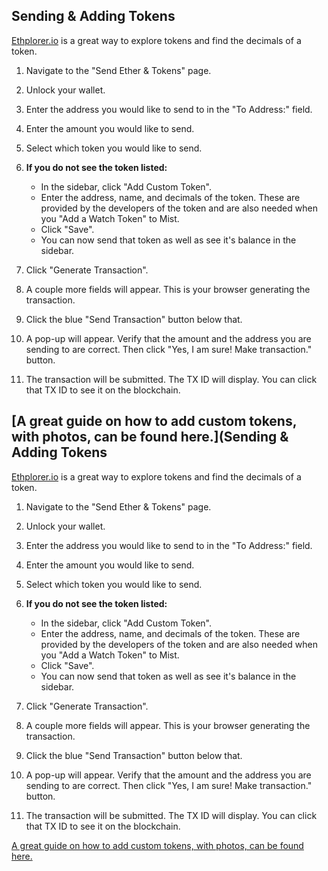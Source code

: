 Sending & Adding Tokens
-----------------------

[Ethplorer.io](https://ethplorer.io/) is a great way to explore tokens and find the decimals of a token.
1. Navigate to the "Send Ether & Tokens" page.
2. Unlock your wallet.
3. Enter the address you would like to send to in the "To Address:" field.
4. Enter the amount you would like to send.
5. Select which token you would like to send.
6. **If you do not see the token listed:**

   * In the sidebar, click "Add Custom Token".
   * Enter the address, name, and decimals of the token. These are provided by the developers of the token and are also needed when you "Add a Watch Token" to Mist.
   * Click "Save".
   * You can now send that token as well as see it's balance in the sidebar.

7. Click "Generate Transaction".

8. A couple more fields will appear. This is your browser generating the transaction.
9. Click the blue "Send Transaction" button below that.
10. A pop-up will appear. Verify that the amount and the address you are sending to are correct. Then click "Yes, I am sure! Make transaction." button.
11. The transaction will be submitted. The TX ID will display. You can click that TX ID to see it on the blockchain.

[A great guide on how to add custom tokens, with photos, can be found here.](Sending & Adding Tokens
-----------------------

[Ethplorer.io](https://ethplorer.io/) is a great way to explore tokens and find the decimals of a token.
1. Navigate to the "Send Ether & Tokens" page.
2. Unlock your wallet.
3. Enter the address you would like to send to in the "To Address:" field.
4. Enter the amount you would like to send.
5. Select which token you would like to send.
6. **If you do not see the token listed:**

   * In the sidebar, click "Add Custom Token".
   * Enter the address, name, and decimals of the token. These are provided by the developers of the token and are also needed when you "Add a Watch Token" to Mist.
   * Click "Save".
   * You can now send that token as well as see it's balance in the sidebar.

7. Click "Generate Transaction".

8. A couple more fields will appear. This is your browser generating the transaction.
9. Click the blue "Send Transaction" button below that.
10. A pop-up will appear. Verify that the amount and the address you are sending to are correct. Then click "Yes, I am sure! Make transaction." button.
11. The transaction will be submitted. The TX ID will display. You can click that TX ID to see it on the blockchain.

[A great guide on how to add custom tokens, with photos, can be found here.](https://github.com/Zwilla/mytokenwallet.com/blob/master/docs/Adding_a_Custom_Token_to_MyTokenWallet.md)

